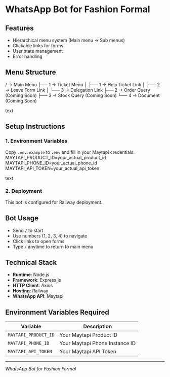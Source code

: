 # WhatsApp Bot for Fashion Formal

## Features
- Hierarchical menu system (Main menu → Sub menus)
- Clickable links for forms
- User state management
- Error handling

## Menu Structure
/ → Main Menu
├── 1 → Ticket Menu
│ ├── 1 → Help Ticket Link
│ ├── 2 → Leave Form Link
│ └── 3 → Delegation Link
├── 2 → Order Query (Coming Soon)
├── 3 → Stock Query (Coming Soon)
└── 4 → Document (Coming Soon)

text

## Setup Instructions

### 1. Environment Variables
Copy `.env.example` to `.env` and fill in your Maytapi credentials:
MAYTAPI_PRODUCT_ID=your_actual_product_id
MAYTAPI_PHONE_ID=your_actual_phone_id
MAYTAPI_API_TOKEN=your_actual_api_token

text

### 2. Deployment
This bot is configured for Railway deployment.

## Bot Usage
- Send `/` to start
- Use numbers (1, 2, 3, 4) to navigate
- Click links to open forms
- Type `/` anytime to return to main menu

## Technical Stack
- **Runtime**: Node.js
- **Framework**: Express.js
- **HTTP Client**: Axios
- **Hosting**: Railway
- **WhatsApp API**: Maytapi

## Environment Variables Required

| Variable | Description |
|----------|-------------|
| `MAYTAPI_PRODUCT_ID` | Your Maytapi Product ID |
| `MAYTAPI_PHONE_ID` | Your Maytapi Phone Instance ID |
| `MAYTAPI_API_TOKEN` | Your Maytapi API Token |

---
*WhatsApp Bot for Fashion Formal*

